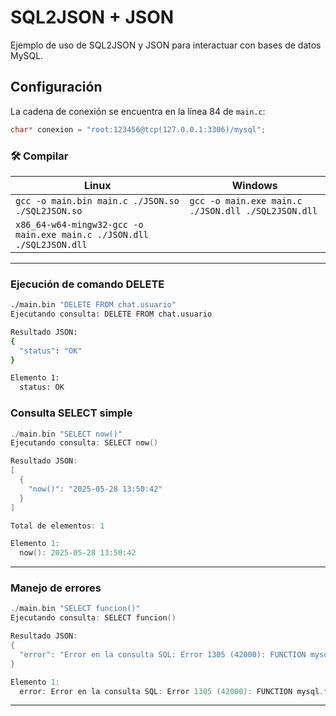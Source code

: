# SQL2JSON + JSON

Ejemplo de uso de SQL2JSON y JSON para interactuar con bases de datos MySQL.

## Configuración

La cadena de conexión se encuentra en la línea 84 de `main.c`:
```c
char* conexion = "root:123456@tcp(127.0.0.1:3306)/mysql";
```


### 🛠️ Compilar

| Linux | Windows |
| --- | --- |
| `gcc -o main.bin main.c ./JSON.so ./SQL2JSON.so` | `gcc -o main.exe main.c ./JSON.dll ./SQL2JSON.dll` |
| `x86_64-w64-mingw32-gcc -o main.exe main.c ./JSON.dll ./SQL2JSON.dll` |  |

---

### Ejecución de comando DELETE

```bash
./main.bin "DELETE FROM chat.usuario"
Ejecutando consulta: DELETE FROM chat.usuario

Resultado JSON:
{
  "status": "OK"
}

Elemento 1:
  status: OK
```



### Consulta SELECT simple

```C
./main.bin "SELECT now()"
Ejecutando consulta: SELECT now()

Resultado JSON:
[
  {
    "now()": "2025-05-28 13:50:42"
  }
]

Total de elementos: 1

Elemento 1:
  now(): 2025-05-28 13:50:42

```

---

### Manejo de errores

```C
./main.bin "SELECT funcion()"
Ejecutando consulta: SELECT funcion()

Resultado JSON:
{
  "error": "Error en la consulta SQL: Error 1305 (42000): FUNCTION mysql.funcion does not exist"
}

Elemento 1:
  error: Error en la consulta SQL: Error 1305 (42000): FUNCTION mysql.funcion does not exist
```




---
